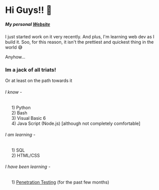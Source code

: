 <!--
### Hi there 👋


**5PID3RH7CK3R/5PID3RH7CK3R** is a ✨ _special_ ✨ repository because its `README.md` (this file) appears on your GitHub profile.

Here are some ideas to get you started:

- 🔭 I’m currently working on ...
- 🌱 I’m currently learning ...
- 👯 I’m looking to collaborate on ...
- 🤔 I’m looking for help with ...
- 💬 Ask me about ...
- 📫 How to reach me: ...
- 😄 Pronouns: ...
- ⚡ Fun fact: ...
-->



# Hi Guys!! 👋

##### My personal [Website]
I just started work on it very recently. And plus, I'm learning web dev as I build it. Soo, for this reason, it isn't the prettiest and quickest thing in the world 😅

Anyhow...

### Im a jack of all triats!
Or at least on the path towards it

###### I know -   
 ⠀⠀1) Python  
⠀⠀2) Bash  
⠀⠀3) Visual Basic 6  
⠀⠀4) Java Script (Node.js) [although not completely comfortable]

###### I am learning - 
⠀⠀1) SQL   
⠀⠀2) HTML/CSS

###### I have been learning - 
⠀⠀1) [Penetration Testing] (for the past few months)

[website]: https://5pid3rh7ck3rs-website.5pid3rh7ck3r.repl.co/
[Penetration Testing]: https://www.tryhackme.com/p/5PID3RH7CK3R
